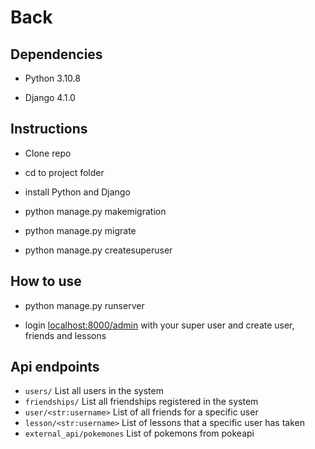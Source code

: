 # Back

## Dependencies

- Python 3.10.8

- Django 4.1.0

## Instructions

- Clone repo

- cd to project folder

- install Python and Django

- python manage.py makemigration

- python manage.py migrate

- python manage.py createsuperuser

## How to use

- python manage.py runserver

- login [localhost:8000/admin]() with your super user and create user, friends and lessons

## Api endpoints

- `users/` List all users in the system
- `friendships/` List all friendships registered in the system
- `user/<str:username>` List of all friends for a specific user
- `lesson/<str:username>` List of lessons that a specific user has taken
- `external_api/pokemones` List of pokemons from pokeapi

